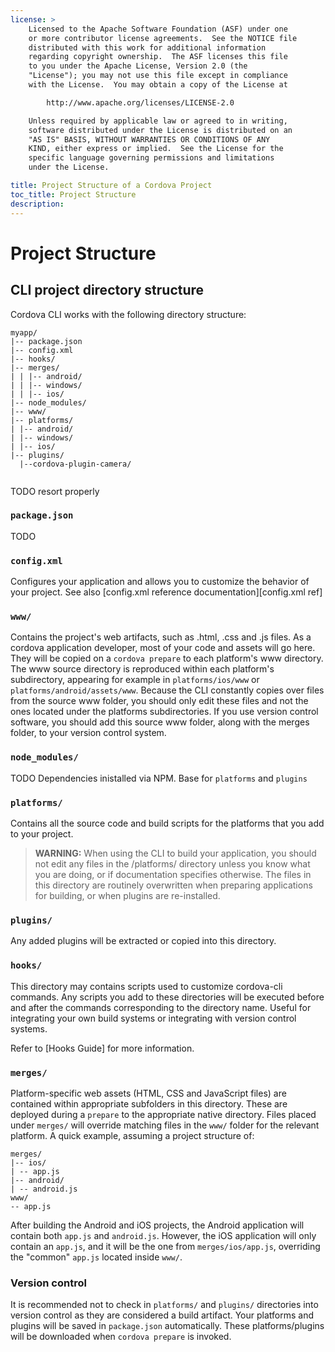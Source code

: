 ```yaml
---
license: >
    Licensed to the Apache Software Foundation (ASF) under one
    or more contributor license agreements.  See the NOTICE file
    distributed with this work for additional information
    regarding copyright ownership.  The ASF licenses this file
    to you under the Apache License, Version 2.0 (the
    "License"); you may not use this file except in compliance
    with the License.  You may obtain a copy of the License at

        http://www.apache.org/licenses/LICENSE-2.0

    Unless required by applicable law or agreed to in writing,
    software distributed under the License is distributed on an
    "AS IS" BASIS, WITHOUT WARRANTIES OR CONDITIONS OF ANY
    KIND, either express or implied.  See the License for the
    specific language governing permissions and limitations
    under the License.

title: Project Structure of a Cordova Project
toc_title: Project Structure
description: 
---
```


# Project Structure

## CLI project directory structure

Cordova CLI works with the following directory structure:

```
myapp/
|-- package.json
|-- config.xml
|-- hooks/
|-- merges/
| | |-- android/
| | |-- windows/
| | |-- ios/
|-- node_modules/
|-- www/
|-- platforms/
| |-- android/
| |-- windows/
| |-- ios/
|-- plugins/
  |--cordova-plugin-camera/
  
```
TODO resort properly


### `package.json`

TODO 

### `config.xml`

Configures your application and allows you to customize the behavior of your project. See also [config.xml reference documentation][config.xml ref]

### `www/`

Contains the project's web artifacts, such as .html, .css and .js files. As a cordova application developer, most of your code and assets will go here. They will be copied on a `cordova prepare` to each platform's www directory. The www source directory is reproduced within each platform's subdirectory, appearing for example in `platforms/ios/www` or `platforms/android/assets/www`. Because the CLI constantly copies over files from the source www folder, you should only edit these files and not the ones located under the platforms subdirectories. If you use version control software, you should add this source www folder, along with the merges folder, to your version control system.

### `node_modules/`

TODO
Dependencies inistalled via NPM. 
Base for `platforms` and `plugins`

### `platforms/`

Contains all the source code and build scripts for the platforms that you add to your project.

> **WARNING:** When using the CLI to build your application, you should not edit any files in the /platforms/ directory unless you know what you are doing, or if documentation specifies otherwise. The files in this directory are routinely overwritten when preparing applications for building, or when plugins are re-installed.

### `plugins/`

Any added plugins will be extracted or copied into this directory.

### `hooks/`

This directory may contains scripts used to customize cordova-cli commands. Any scripts you add to these directories will be executed before and after the commands corresponding to the directory name. Useful for integrating your own build systems or integrating with version control systems.

Refer to [Hooks Guide] for more information.

### `merges/`

Platform-specific web assets (HTML, CSS and JavaScript files) are contained within appropriate subfolders in this directory. These are deployed during a `prepare` to the appropriate native directory.  Files placed under `merges/` will override matching files in the `www/` folder for the relevant platform. A quick example, assuming a project structure of:

```
merges/
|-- ios/
| -- app.js
|-- android/
| -- android.js
www/
-- app.js
```

After building the Android and iOS projects, the Android application will contain both `app.js` and `android.js`. However, the iOS application will only contain an `app.js`, and it will be the one from `merges/ios/app.js`, overriding the "common" `app.js` located inside `www/`.

### Version control

It is recommended not to check in `platforms/` and `plugins/` directories into version control as they are considered a build artifact. Your platforms and plugins will be saved in `package.json` automatically. These platforms/plugins will be downloaded when `cordova prepare` is invoked.
